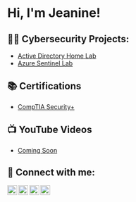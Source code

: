 <h1>Hi, I'm Jeanine! </h1>

<h2>👩‍💻 Cybersecurity Projects:</h2>

  - [Active Directory Home Lab](https://github.com/rockefellercode/LABURL)
  - [Azure Sentinel Lab](https://github.com/rockefellercode/LABURL)

<h2>📚 Certifications</h2>

- [CompTIA Security+](https://www.credly.com/badges/75966ec8-2217-42ad-9328-3316a9bd467a/public_url)

<h2>📺 YouTube Videos</h2>

- [Coming Soon](https://youtube.com/@RockefellerCode?si=37c4LnL7GomNekK6)


<h2> 🤳 Connect with me:</h2>

[<img align="left" alt="rockefellercode | YouTube" width="22px" src="https://cdn.jsdelivr.net/npm/simple-icons@v3/icons/youtube.svg" />][youtube]
[<img align="left" alt="rockefellercode | Twitter" width="22px" src="https://cdn.jsdelivr.net/npm/simple-icons@v3/icons/twitter.svg" />][twitter]
[<img align="left" alt="rockefellercode | LinkedIn" width="22px" src="https://cdn.jsdelivr.net/npm/simple-icons@v3/icons/linkedin.svg" />][linkedin]
[<img align="left" alt="rockefellercode | Instagram" width="22px" src="https://cdn.jsdelivr.net/npm/simple-icons@v3/icons/instagram.svg" />][instagram]

[twitter]: https://twitter.com/rockefellercode
[youtube]: https://www.youtube.com/@rockefellercode
[instagram]: https://www.instagram.com/rockefellercode/
[linkedin]: https://linkedin.com/in/jeanine-jennings-12b04589


<!--
**RockefellerCode/RockefellerCode** is a ✨ _special_ ✨ repository because its `README.md` (this file) appears on your GitHub profile.

Here are some ideas to get you started:

- 🔭 I’m currently working on ...
- 🌱 I’m currently learning ...
- 👯 I’m looking to collaborate on ...
- 🤔 I’m looking for help with ...
- 💬 Ask me about ...
- 📫 How to reach me: ...
- 😄 Pronouns: ...
- ⚡ Fun fact: ...
-->
